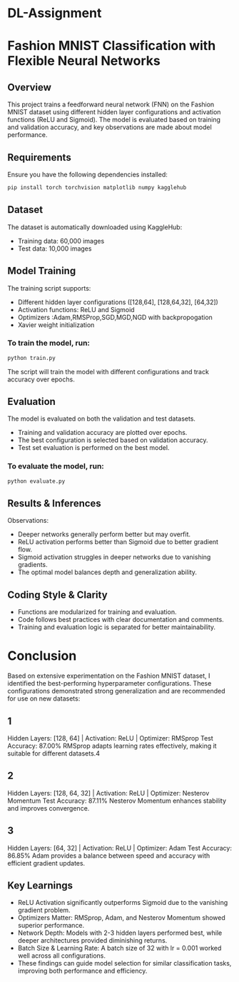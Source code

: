 # DL-Assignment
# Fashion MNIST Classification with Flexible Neural Networks

## Overview
This project trains a feedforward neural network (FNN) on the Fashion MNIST dataset using different hidden layer configurations and activation functions (ReLU and Sigmoid). The model is evaluated based on training and validation accuracy, and key observations are made about model performance.

## Requirements
Ensure you have the following dependencies installed:
```bash
pip install torch torchvision matplotlib numpy kagglehub
```

## Dataset
The dataset is automatically downloaded using KaggleHub:
- Training data: 60,000 images
- Test data: 10,000 images

## Model Training
The training script supports:
- Different hidden layer configurations ([128,64], [128,64,32], [64,32])
- Activation functions: ReLU and Sigmoid
- Optimizers :Adam,RMSProp,SGD,MGD,NGD with backpropogation
- Xavier weight initialization

### To train the model, run:
```bash
python train.py
```
The script will train the model with different configurations and track accuracy over epochs.

## Evaluation
The model is evaluated on both the validation and test datasets.
- Training and validation accuracy are plotted over epochs.
- The best configuration is selected based on validation accuracy.
- Test set evaluation is performed on the best model.

### To evaluate the model, run:
```bash
python evaluate.py
```

## Results & Inferences
Observations:
- Deeper networks generally perform better but may overfit.
- ReLU activation performs better than Sigmoid due to better gradient flow.
- Sigmoid activation struggles in deeper networks due to vanishing gradients.
- The optimal model balances depth and generalization ability.

## Coding Style & Clarity
- Functions are modularized for training and evaluation.
- Code follows best practices with clear documentation and comments.
- Training and evaluation logic is separated for better maintainability.
# Conclusion
Based on extensive experimentation on the Fashion MNIST dataset, I identified the best-performing hyperparameter configurations. These configurations demonstrated strong generalization and are recommended for use on new datasets:
## 1
Hidden Layers: [128, 64] | Activation: ReLU | Optimizer: RMSprop
Test Accuracy: 87.00%
RMSprop adapts learning rates effectively, making it suitable for different datasets.4
## 2
Hidden Layers: [128, 64, 32] | Activation: ReLU | Optimizer: Nesterov Momentum
Test Accuracy: 87.11%
Nesterov Momentum enhances stability and improves convergence.
## 3
Hidden Layers: [64, 32] | Activation: ReLU | Optimizer: Adam
Test Accuracy: 86.85%
Adam provides a balance between speed and accuracy with efficient gradient updates.
## Key Learnings
- ReLU Activation significantly outperforms Sigmoid due to the vanishing gradient problem.
- Optimizers Matter: RMSprop, Adam, and Nesterov Momentum showed superior performance.
- Network Depth: Models with 2-3 hidden layers performed best, while deeper architectures provided diminishing returns.
- Batch Size & Learning Rate: A batch size of 32 with lr = 0.001 worked well across all configurations.
- These findings can guide model selection for similar classification tasks, improving both performance and efficiency.


